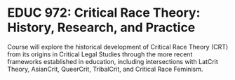 # EDUC 972: Critical Race Theory: History, Research, and Practice

Course will explore the historical development of Critical Race Theory (CRT) from its origins in Critical Legal Studies through the more recent frameworks established in education, including intersections with LatCrit Theory, AsianCrit, QueerCrit, TribalCrit, and Critical Race Feminism.